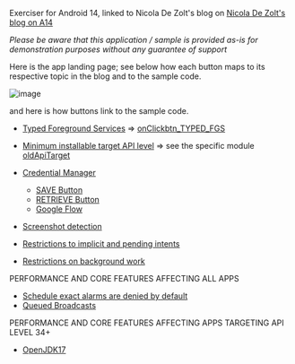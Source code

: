 Exerciser for Android 14, linked to Nicola De Zolt's blog on [Nicola De Zolt's blog on A14](https://developer.zebra.com/blog/whats-new-androidtm-14-and-impact-zebra-developers)

_Please be aware that this application / sample is provided as-is for demonstration purposes without any guarantee of support_

Here is the app landing page; see below how each button maps to its respective topic in the blog and to the sample code.

![image](https://github.com/user-attachments/assets/17d4ecba-1a90-4e48-b553-067578cf043c)

and here is how buttons link to the sample code.

- [Typed Foreground Services](#fgstyperequired) => [onClickbtn_TYPED_FGS](https://github.com/ZebraDevs/A14-CHALLENGER/blob/c75692173952a1eb1a1f177f30afd812e57839a0/app/src/main/java/com/ndzl/a14challenger/MainActivity2.kt#L84)
- [Minimum installable target API level](#mintargetapi) => see the specific module [oldApiTarget](https://github.com/ZebraDevs/A14-CHALLENGER/blob/c75692173952a1eb1a1f177f30afd812e57839a0/oldApiTarget/build.gradle.kts#L13)

- [Credential Manager](#credman)
    * [SAVE Button](https://github.com/ZebraDevs/A14-CHALLENGER/blob/c75692173952a1eb1a1f177f30afd812e57839a0/app/src/main/java/com/ndzl/a14challenger/MainActivity2.kt#L98C21-L98C49)
    * [RETRIEVE Button](https://github.com/ZebraDevs/A14-CHALLENGER/blob/c75692173952a1eb1a1f177f30afd812e57839a0/app/src/main/java/com/ndzl/a14challenger/MainActivity2.kt#L129)
    * [Google Flow](https://github.com/ZebraDevs/A14-CHALLENGER/blob/c75692173952a1eb1a1f177f30afd812e57839a0/app/src/main/java/com/ndzl/a14challenger/MainActivity2.kt#L157)

- [Screenshot detection](#screendetect)
- [Restrictions to implicit and pending intents](#intentrestrict)
- [Restrictions on background work](#bgwrestrict)

PERFORMANCE AND CORE FEATURES AFFECTING ALL APPS
- [Schedule exact alarms are denied by default](#exactalarms)
- [Queued Broadcasts](#queuedbroadcasts)

PERFORMANCE AND CORE FEATURES AFFECTING APPS TARGETING API LEVEL 34+

- [OpenJDK17](#openjdk17)
